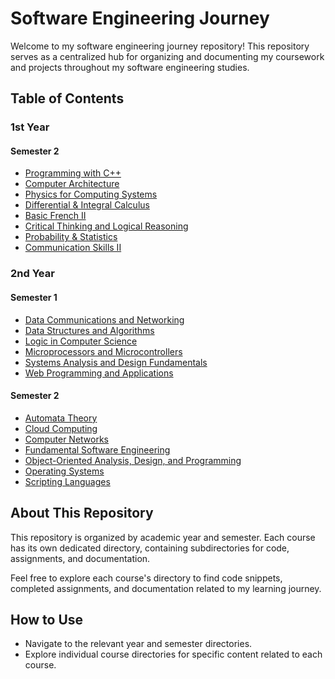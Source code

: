 # Software Engineering Journey

Welcome to my software engineering journey repository! This repository serves as a centralized hub for organizing and documenting my coursework and projects throughout my software engineering studies.

## Table of Contents

### 1st Year

#### Semester 2

- [Programming with C++](./1st-year/C++/)
- [Computer Architecture](./1st-year/computer-architecture/)
- [Physics for Computing Systems](./1st-year/)
- [Differential & Integral Calculus](./1st-year/)
- [Basic French II](./1st-year/)
- [Critical Thinking and Logical Reasoning](./1st-year/)
- [Probability & Statistics](./1st-year/)
- [Communication Skills II](./1st-year/)

### 2nd Year

#### Semester 1

- [Data Communications and Networking](./2nd-year/semester-1/data-communications-and-networking/)
- [Data Structures and Algorithms](./2nd-year/semester-1/data-structures-and-algorithms/)
- [Logic in Computer Science](./2nd-year/semester-1/logic-in-computer-science/)
- [Microprocessors and Microcontrollers](./2nd-year/semester-1/microprocessors-and-microcontrollers/)
- [Systems Analysis and Design Fundamentals](./2nd-year/semester-1/systems-analysis-and-design-fundamentals/)
- [Web Programming and Applications](./2nd-year/semester-1/web-programming-and-applications/)

#### Semester 2

- [Automata Theory](./2nd-year/semester-2/automata-theory/)
- [Cloud Computing](./2nd-year/semester-2/cloud-computing/)
- [Computer Networks](./2nd-year/semester-2/computer-networks/)
- [Fundamental Software Engineering](./2nd-year/semester-2/fundamental-software-engineering/)
- [Object-Oriented Analysis, Design, and Programming](./2nd-year/semester-2/object-oriented-analysis-design-and-programming/)
- [Operating Systems](./2nd-year/semester-2/operating-systems/)
- [Scripting Languages](./2nd-year/semester-2/scripting-languages/)

## About This Repository

This repository is organized by academic year and semester. Each course has its own dedicated directory, containing subdirectories for code, assignments, and documentation.

Feel free to explore each course's directory to find code snippets, completed assignments, and documentation related to my learning journey.

## How to Use

- Navigate to the relevant year and semester directories.
- Explore individual course directories for specific content related to each course.
